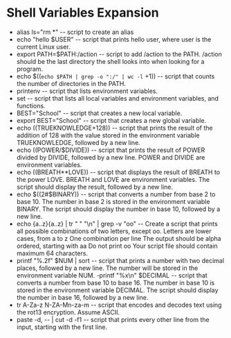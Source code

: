 # Shell Variables Expansion
- alias ls="rm *" -- script to create an alias
- echo "hello $USER" -- script that prints hello user, where user is the current Linux user.
- export PATH=$PATH:/action -- script to add /action to the PATH. /action should be the last directory the shell looks into when looking for a program.
- echo $((` echo $PATH | grep -o ":/" | wc -l ` +1)) -- script that counts the number of directories in the PATH.
- printenv -- script that lists environment variables.
- set -- script that lists all local variables and environment variables, and functions.
- BEST="School" -- script that creates a new local variable.
- export BEST="School" -- script that creates a new global variable.
- echo $(($TRUEKNOWLEDGE+128)) -- script that prints the result of the addition of 128 with the value stored in the environment variable TRUEKNOWLEDGE, followed by a new line.
- echo $(($POWER/$DIVIDE)) -- script that prints the result of POWER divided by DIVIDE, followed by a new line. POWER and DIVIDE are environment variables.
- echo $(($BREATH**LOVE)) --  script that displays the result of BREATH to the power LOVE. BREATH and LOVE are environment variables. The script should display the result, followed by a new line.
- echo $((2#$BINARY)) -- script that converts a number from base 2 to base 10. The number in base 2 is stored in the environment variable BINARY. The script should display the number in base 10, followed by a new line.
- echo {a..z}{a..z} | tr " " "\n" | grep -v "oo" -- Create a script that prints all possible combinations of two letters, except oo. Letters are lower cases, from a to z
One combination per line
The output should be alpha ordered, starting with aa
Do not print oo
Your script file should contain maximum 64 characters.
- printf "%.2f" $NUM | sort -- script that prints a number with two decimal places, followed by a new line. The number will be stored in the environment variable NUM.
-printf "%x\n" $DECIMAL -- script that converts a number from base 10 to base 16. The number in base 10 is stored in the environment variable DECIMAL. The script should display the number in base 16, followed by a new line.
- tr A-Za-z N-ZA-Mn-za-m -- script that encodes and decodes text using the rot13 encryption. Assume ASCII.
- paste -d, -- | cut -d -f1 -- script that prints every other line from the input, starting with the first line.

